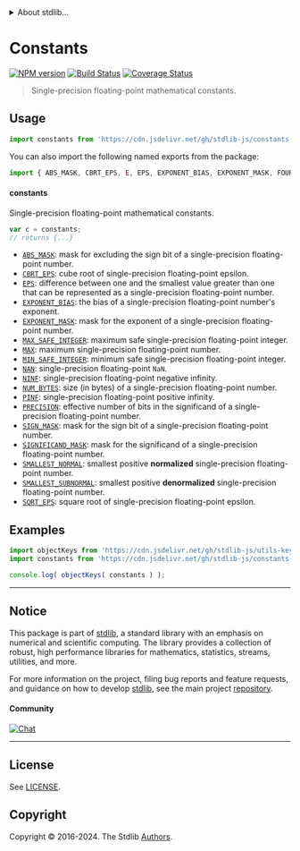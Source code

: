 <!--

@license Apache-2.0

Copyright (c) 2021 The Stdlib Authors.

Licensed under the Apache License, Version 2.0 (the "License");
you may not use this file except in compliance with the License.
You may obtain a copy of the License at

   http://www.apache.org/licenses/LICENSE-2.0

Unless required by applicable law or agreed to in writing, software
distributed under the License is distributed on an "AS IS" BASIS,
WITHOUT WARRANTIES OR CONDITIONS OF ANY KIND, either express or implied.
See the License for the specific language governing permissions and
limitations under the License.

-->


<details>
  <summary>
    About stdlib...
  </summary>
  <p>We believe in a future in which the web is a preferred environment for numerical computation. To help realize this future, we've built stdlib. stdlib is a standard library, with an emphasis on numerical and scientific computation, written in JavaScript (and C) for execution in browsers and in Node.js.</p>
  <p>The library is fully decomposable, being architected in such a way that you can swap out and mix and match APIs and functionality to cater to your exact preferences and use cases.</p>
  <p>When you use stdlib, you can be absolutely certain that you are using the most thorough, rigorous, well-written, studied, documented, tested, measured, and high-quality code out there.</p>
  <p>To join us in bringing numerical computing to the web, get started by checking us out on <a href="https://github.com/stdlib-js/stdlib">GitHub</a>, and please consider <a href="https://opencollective.com/stdlib">financially supporting stdlib</a>. We greatly appreciate your continued support!</p>
</details>

# Constants

[![NPM version][npm-image]][npm-url] [![Build Status][test-image]][test-url] [![Coverage Status][coverage-image]][coverage-url] <!-- [![dependencies][dependencies-image]][dependencies-url] -->

> Single-precision floating-point mathematical constants.



<section class="usage">

## Usage

```javascript
import constants from 'https://cdn.jsdelivr.net/gh/stdlib-js/constants-float32@deno/mod.js';
```

You can also import the following named exports from the package:

```javascript
import { ABS_MASK, CBRT_EPS, E, EPS, EXPONENT_BIAS, EXPONENT_MASK, FOURTH_PI, HALF_LN_TWO, HALF_PI, LN_HALF, LN_PI, LN_TEN, LN_TWO, MAX, MAX_BASE10_EXPONENT, MAX_BASE10_EXPONENT_SUBNORMAL, MAX_BASE2_EXPONENT, MAX_BASE2_EXPONENT_SUBNORMAL, MAX_SAFE_FIBONACCI, MAX_SAFE_INTEGER, MAX_SAFE_NTH_FACTORIAL, MAX_SAFE_NTH_FIBONACCI, MAX_SAFE_NTH_LUCAS, MIN_BASE10_EXPONENT, MIN_BASE10_EXPONENT_SUBNORMAL, MIN_BASE2_EXPONENT, MIN_BASE2_EXPONENT_SUBNORMAL, MIN_SAFE_INTEGER, NAN, NINF, NUM_BYTES, PHI, PI, PINF, PRECISION, SIGNIFICAND_MASK, SIGN_MASK, SMALLEST_NORMAL, SMALLEST_SUBNORMAL, SQRT_EPS, SQRT_HALF, SQRT_HALF_PI, SQRT_PHI, SQRT_PI, SQRT_THREE, SQRT_TWO, SQRT_TWO_PI, TWO_PI } from 'https://cdn.jsdelivr.net/gh/stdlib-js/constants-float32@deno/mod.js';
```

#### constants

Single-precision floating-point mathematical constants.

```javascript
var c = constants;
// returns {...}
```

<!-- <toc pattern="*" > -->

<div class="namespace-toc">

-   <span class="signature">[`ABS_MASK`][@stdlib/constants/float32/abs-mask]</span><span class="delimiter">: </span><span class="description">mask for excluding the sign bit of a single-precision floating-point number.</span>
-   <span class="signature">[`CBRT_EPS`][@stdlib/constants/float32/cbrt-eps]</span><span class="delimiter">: </span><span class="description">cube root of single-precision floating-point epsilon.</span>
-   <span class="signature">[`EPS`][@stdlib/constants/float32/eps]</span><span class="delimiter">: </span><span class="description">difference between one and the smallest value greater than one that can be represented as a single-precision floating-point number.</span>
-   <span class="signature">[`EXPONENT_BIAS`][@stdlib/constants/float32/exponent-bias]</span><span class="delimiter">: </span><span class="description">the bias of a single-precision floating-point number's exponent.</span>
-   <span class="signature">[`EXPONENT_MASK`][@stdlib/constants/float32/exponent-mask]</span><span class="delimiter">: </span><span class="description">mask for the exponent of a single-precision floating-point number.</span>
-   <span class="signature">[`MAX_SAFE_INTEGER`][@stdlib/constants/float32/max-safe-integer]</span><span class="delimiter">: </span><span class="description">maximum safe single-precision floating-point integer.</span>
-   <span class="signature">[`MAX`][@stdlib/constants/float32/max]</span><span class="delimiter">: </span><span class="description">maximum single-precision floating-point number.</span>
-   <span class="signature">[`MIN_SAFE_INTEGER`][@stdlib/constants/float32/min-safe-integer]</span><span class="delimiter">: </span><span class="description">minimum safe single-precision floating-point integer.</span>
-   <span class="signature">[`NAN`][@stdlib/constants/float32/nan]</span><span class="delimiter">: </span><span class="description">single-precision floating-point `NaN`.</span>
-   <span class="signature">[`NINF`][@stdlib/constants/float32/ninf]</span><span class="delimiter">: </span><span class="description">single-precision floating-point negative infinity.</span>
-   <span class="signature">[`NUM_BYTES`][@stdlib/constants/float32/num-bytes]</span><span class="delimiter">: </span><span class="description">size (in bytes) of a single-precision floating-point number.</span>
-   <span class="signature">[`PINF`][@stdlib/constants/float32/pinf]</span><span class="delimiter">: </span><span class="description">single-precision floating-point positive infinity.</span>
-   <span class="signature">[`PRECISION`][@stdlib/constants/float32/precision]</span><span class="delimiter">: </span><span class="description">effective number of bits in the significand of a single-precision floating-point number.</span>
-   <span class="signature">[`SIGN_MASK`][@stdlib/constants/float32/sign-mask]</span><span class="delimiter">: </span><span class="description">mask for the sign bit of a single-precision floating-point number.</span>
-   <span class="signature">[`SIGNIFICAND_MASK`][@stdlib/constants/float32/significand-mask]</span><span class="delimiter">: </span><span class="description">mask for the significand of a single-precision floating-point number.</span>
-   <span class="signature">[`SMALLEST_NORMAL`][@stdlib/constants/float32/smallest-normal]</span><span class="delimiter">: </span><span class="description">smallest positive **normalized** single-precision floating-point number.</span>
-   <span class="signature">[`SMALLEST_SUBNORMAL`][@stdlib/constants/float32/smallest-subnormal]</span><span class="delimiter">: </span><span class="description">smallest positive **denormalized** single-precision floating-point number.</span>
-   <span class="signature">[`SQRT_EPS`][@stdlib/constants/float32/sqrt-eps]</span><span class="delimiter">: </span><span class="description">square root of single-precision floating-point epsilon.</span>

</div>

<!-- </toc> -->

</section>

<!-- /.usage -->

<section class="examples">

## Examples

<!-- TODO: better examples -->

<!-- eslint no-undef: "error" -->

```javascript
import objectKeys from 'https://cdn.jsdelivr.net/gh/stdlib-js/utils-keys@deno/mod.js';
import constants from 'https://cdn.jsdelivr.net/gh/stdlib-js/constants-float32@deno/mod.js';

console.log( objectKeys( constants ) );
```

</section>

<!-- /.examples -->

<!-- Section for related `stdlib` packages. Do not manually edit this section, as it is automatically populated. -->

<section class="related">

</section>

<!-- /.related -->

<!-- Section for all links. Make sure to keep an empty line after the `section` element and another before the `/section` close. -->


<section class="main-repo" >

* * *

## Notice

This package is part of [stdlib][stdlib], a standard library with an emphasis on numerical and scientific computing. The library provides a collection of robust, high performance libraries for mathematics, statistics, streams, utilities, and more.

For more information on the project, filing bug reports and feature requests, and guidance on how to develop [stdlib][stdlib], see the main project [repository][stdlib].

#### Community

[![Chat][chat-image]][chat-url]

---

## License

See [LICENSE][stdlib-license].


## Copyright

Copyright &copy; 2016-2024. The Stdlib [Authors][stdlib-authors].

</section>

<!-- /.stdlib -->

<!-- Section for all links. Make sure to keep an empty line after the `section` element and another before the `/section` close. -->

<section class="links">

[npm-image]: http://img.shields.io/npm/v/@stdlib/constants-float32.svg
[npm-url]: https://npmjs.org/package/@stdlib/constants-float32

[test-image]: https://github.com/stdlib-js/constants-float32/actions/workflows/test.yml/badge.svg?branch=main
[test-url]: https://github.com/stdlib-js/constants-float32/actions/workflows/test.yml?query=branch:main

[coverage-image]: https://img.shields.io/codecov/c/github/stdlib-js/constants-float32/main.svg
[coverage-url]: https://codecov.io/github/stdlib-js/constants-float32?branch=main

<!--

[dependencies-image]: https://img.shields.io/david/stdlib-js/constants-float32.svg
[dependencies-url]: https://david-dm.org/stdlib-js/constants-float32/main

-->

[chat-image]: https://img.shields.io/gitter/room/stdlib-js/stdlib.svg
[chat-url]: https://app.gitter.im/#/room/#stdlib-js_stdlib:gitter.im

[stdlib]: https://github.com/stdlib-js/stdlib

[stdlib-authors]: https://github.com/stdlib-js/stdlib/graphs/contributors

[umd]: https://github.com/umdjs/umd
[es-module]: https://developer.mozilla.org/en-US/docs/Web/JavaScript/Guide/Modules

[deno-url]: https://github.com/stdlib-js/constants-float32/tree/deno
[deno-readme]: https://github.com/stdlib-js/constants-float32/blob/deno/README.md
[umd-url]: https://github.com/stdlib-js/constants-float32/tree/umd
[umd-readme]: https://github.com/stdlib-js/constants-float32/blob/umd/README.md
[esm-url]: https://github.com/stdlib-js/constants-float32/tree/esm
[esm-readme]: https://github.com/stdlib-js/constants-float32/blob/esm/README.md
[branches-url]: https://github.com/stdlib-js/constants-float32/blob/main/branches.md

[stdlib-license]: https://raw.githubusercontent.com/stdlib-js/constants-float32/main/LICENSE

<!-- <toc-links> -->

[@stdlib/constants/float32/abs-mask]: https://github.com/stdlib-js/constants-float32-abs-mask/tree/deno

[@stdlib/constants/float32/cbrt-eps]: https://github.com/stdlib-js/constants-float32-cbrt-eps/tree/deno

[@stdlib/constants/float32/eps]: https://github.com/stdlib-js/constants-float32-eps/tree/deno

[@stdlib/constants/float32/exponent-bias]: https://github.com/stdlib-js/constants-float32-exponent-bias/tree/deno

[@stdlib/constants/float32/exponent-mask]: https://github.com/stdlib-js/constants-float32-exponent-mask/tree/deno

[@stdlib/constants/float32/max-safe-integer]: https://github.com/stdlib-js/constants-float32-max-safe-integer/tree/deno

[@stdlib/constants/float32/max]: https://github.com/stdlib-js/constants-float32-max/tree/deno

[@stdlib/constants/float32/min-safe-integer]: https://github.com/stdlib-js/constants-float32-min-safe-integer/tree/deno

[@stdlib/constants/float32/nan]: https://github.com/stdlib-js/constants-float32-nan/tree/deno

[@stdlib/constants/float32/ninf]: https://github.com/stdlib-js/constants-float32-ninf/tree/deno

[@stdlib/constants/float32/num-bytes]: https://github.com/stdlib-js/constants-float32-num-bytes/tree/deno

[@stdlib/constants/float32/pinf]: https://github.com/stdlib-js/constants-float32-pinf/tree/deno

[@stdlib/constants/float32/precision]: https://github.com/stdlib-js/constants-float32-precision/tree/deno

[@stdlib/constants/float32/sign-mask]: https://github.com/stdlib-js/constants-float32-sign-mask/tree/deno

[@stdlib/constants/float32/significand-mask]: https://github.com/stdlib-js/constants-float32-significand-mask/tree/deno

[@stdlib/constants/float32/smallest-normal]: https://github.com/stdlib-js/constants-float32-smallest-normal/tree/deno

[@stdlib/constants/float32/smallest-subnormal]: https://github.com/stdlib-js/constants-float32-smallest-subnormal/tree/deno

[@stdlib/constants/float32/sqrt-eps]: https://github.com/stdlib-js/constants-float32-sqrt-eps/tree/deno

<!-- </toc-links> -->

</section>

<!-- /.links -->

